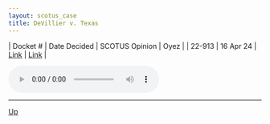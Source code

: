 ```yaml
---
layout: scotus_case
title: DeVillier v. Texas
---
```


| Docket # | Date Decided | SCOTUS Opinion | Oyez |
| 22-913 | 16 Apr 24 | [Link](https://www.supremecourt.gov/opinions/23pdf/601us2r15_apl1.pdf) | [Link](https://www.oyez.org/cases/2023/22-913) |

<audio controls>
   <source src='./resources/22-913.mp3' type='audio/mpeg'>
</audio>

<object data='./resources/22-913.pdf' type='application/pdf'></object>

---

[Up](./README.md)